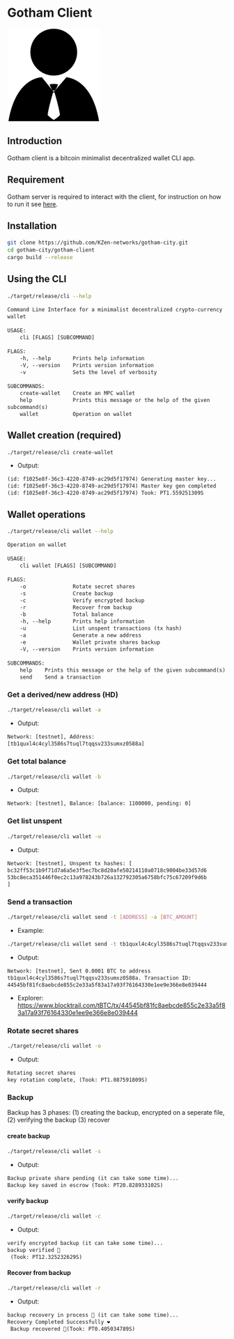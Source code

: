 # Gotham Client
![Gotham Client](../misc/client-icon.png)

## Introduction
Gotham client is a bitcoin minimalist decentralized wallet CLI app.

## Requirement
Gotham server is required to interact with the client, for instruction on how to run it see [here](../gotham-server/README.md).

## Installation
```bash
git clone https://github.com/KZen-networks/gotham-city.git
cd gotham-city/gotham-client
cargo build --release
```

## Using the CLI
```bash
./target/release/cli --help            
```

```text
Command Line Interface for a minimalist decentralized crypto-currency wallet

USAGE:
    cli [FLAGS] [SUBCOMMAND]

FLAGS:
    -h, --help       Prints help information
    -V, --version    Prints version information
    -v               Sets the level of verbosity

SUBCOMMANDS:
    create-wallet    Create an MPC wallet
    help             Prints this message or the help of the given subcommand(s)
    wallet           Operation on wallet
```

## Wallet creation (required)
```bash
./target/release/cli create-wallet
```

* Output: 
```text
(id: f1025e8f-36c3-4220-8749-ac29d5f17974) Generating master key...
(id: f1025e8f-36c3-4220-8749-ac29d5f17974) Master key gen completed
(id: f1025e8f-36c3-4220-8749-ac29d5f17974) Took: PT1.559251309S
```
## Wallet operations
```bash
./target/release/cli wallet --help
```

```text
Operation on wallet

USAGE:
    cli wallet [FLAGS] [SUBCOMMAND]

FLAGS:
    -o               Rotate secret shares
    -s               Create backup
    -c               Verify encrypted backup
    -r               Recover from backup
    -b               Total balance
    -h, --help       Prints help information
    -u               List unspent transactions (tx hash)
    -a               Generate a new address
    -e               Wallet private shares backup
    -V, --version    Prints version information

SUBCOMMANDS:
    help    Prints this message or the help of the given subcommand(s)
    send    Send a transaction
```
### Get a derived/new address (HD)
```bash
./target/release/cli wallet -a
```

* Output: 
```text
Network: [testnet], Address: [tb1quxl4c4cyl3586s7tuql7tqqsv233sumxz0588a]
```

### Get total balance
```bash
./target/release/cli wallet -b
```

* Output: 
```text
Network: [testnet], Balance: [balance: 1100000, pending: 0]
```

### Get list unspent
```bash
./target/release/cli wallet -u
```

* Output: 
```text
Network: [testnet], Unspent tx hashes: [
bc32ff53c1b9f71d7a6a5e3f5ec7bc8d20afe50214110a0718c9004be33d57d6
53bc8eca351446f0ec2c13a978243b726a132792305a6758bfc75c67209f9d6b
]
```

### Send a transaction
```bash
./target/release/cli wallet send -t [ADDRESS] -a [BTC_AMOUNT]
```

* Example: 
```bash
./target/release/cli wallet send -t tb1quxl4c4cyl3586s7tuql7tqqsv233sumxz0588a -a 0.0001
```

* Output: 
```text
Network: [testnet], Sent 0.0001 BTC to address tb1quxl4c4cyl3586s7tuql7tqqsv233sumxz0588a. Transaction ID: 44545bf81fc8aebcde855c2e33a5f83a17a93f76164330e1ee9e366e8e039444
```

* Explorer:
https://www.blocktrail.com/tBTC/tx/44545bf81fc8aebcde855c2e33a5f83a17a93f76164330e1ee9e366e8e039444

### Rotate secret shares
```bash
./target/release/cli wallet -o
```

* Output: 
```text
Rotating secret shares
key rotation complete, (Took: PT1.087591809S)
```

### Backup
Backup has 3 phases: (1) creating the backup, encrypted on a seperate file, (2) verifying the backup (3) recover

#### create backup
```bash
./target/release/cli wallet -s
```

* Output: 
```text
Backup private share pending (it can take some time)...
Backup key saved in escrow (Took: PT20.828933102S)
```

#### verify backup
```bash
./target/release/cli wallet -c
```

* Output: 
```text
verify encrypted backup (it can take some time)...
backup verified 🍻
 (Took: PT12.325232629S)
```

#### Recover from backup
```bash
./target/release/cli wallet -r
```

* Output: 
```text
backup recovery in process 📲 (it can take some time)...
Recovery Completed Successfully ❤️
 Backup recovered 💾(Took: PT0.405034789S)
```

